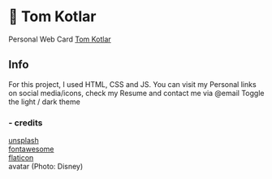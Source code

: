 
# :rocket: Tom Kotlar

Personal Web Card [Tom Kotlar](https://tomkotlar.github.io/tomKotlarCard.github.io/)


## Info


For this project, I used HTML, CSS and JS. You can visit my Personal links on social media/icons, check my Resume and contact me via @email Toggle the light / dark theme



### - credits ###

[unsplash](https://unsplash.com/) \
[fontawesome](https://fontawesome.com/) \
[flaticon](https://www.flaticon.com/)\
avatar (Photo: Disney)
